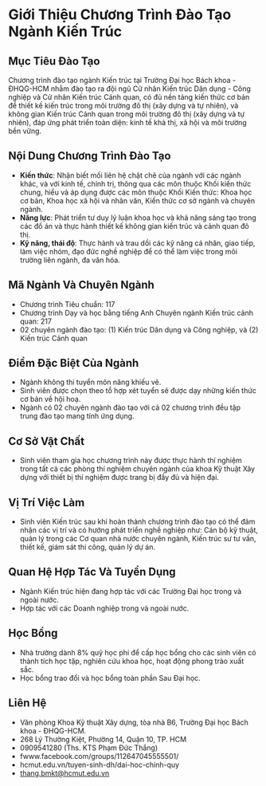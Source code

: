 # Giới Thiệu Chương Trình Đào Tạo Ngành Kiến Trúc

## Mục Tiêu Đào Tạo

Chương trình đào tạo ngành Kiến trúc tại Trường Đại học Bách khoa - ĐHQG-HCM nhằm đào tạo ra đội ngũ Cử nhân Kiến trúc Dân dụng - Công nghiệp và Cử nhân Kiến trúc Cảnh quan, có đủ nền tảng kiến thức cơ bản để thiết kế kiến trúc trong môi trường đô thị (xây dựng và tự nhiên), và không gian Kiến trúc Cảnh quan trong môi trường đô thị (xây dựng và tự nhiên), đáp ứng phát triển toàn diện: kinh tế khả thị, xã hội và môi trường bền vững.

## Nội Dung Chương Trình Đào Tạo

- **Kiến thức**: Nhận biết mối liên hệ chặt chẽ của ngành với các ngành khác, và với kinh tế, chính trị, thông qua các môn thuộc Khối kiến thức chung, hiểu và áp dụng được các môn thuộc Khối Kiến thức: Khoa học cơ bản, Khoa học xã hội và nhân văn, Kiến thức cơ sở ngành và chuyên ngành.
- **Năng lực**: Phát triển tư duy lý luận khoa học và khả năng sáng tạo trong các đồ án và thực hành thiết kế không gian kiến trúc và cảnh quan đô thị.
- **Kỹ năng, thái độ**: Thực hành và trau dồi các kỹ năng cá nhân, giao tiếp, làm việc nhóm, đạo đức nghề nghiệp để có thể làm việc trong môi trường liên ngành, đa văn hóa.

## Mã Ngành Và Chuyên Ngành

- Chương trình Tiêu chuẩn: 117
- Chương trình Dạy và học bằng tiếng Anh Chuyên ngành Kiến trúc cảnh quan: 217
- 02 chuyên ngành đào tạo: (1) Kiến trúc Dân dụng và Công nghiệp, và (2) Kiến trúc Cảnh quan

## Điểm Đặc Biệt Của Ngành

- Ngành không thi tuyển môn năng khiếu vẽ.
- Sinh viên được chọn theo tổ hợp xét tuyển sẽ được dạy những kiến thức cơ bản về hội hoạ.
- Ngành có 02 chuyên ngành đào tạo với cả 02 chương trình đều tập trung đào tạo mang tính ứng dụng.

## Cơ Sở Vật Chất

- Sinh viên tham gia học chương trình này được thực hành thí nghiệm trong tất cả các phòng thí nghiệm chuyên ngành của khoa Kỹ thuật Xây dựng với thiết bị thí nghiệm được trang bị đầy đủ và hiện đại.

## Vị Trí Việc Làm

- Sinh viên Kiến trúc sau khi hoàn thành chương trình đào tạo có thể đảm nhận các vị trí và có hướng phát triển nghề nghiệp như: Cán bộ kỹ thuật, quản lý trong các Cơ quan nhà nước chuyên ngành, Kiến trúc sư tư vấn, thiết kế, giám sát thi công, quản lý dự án.

## Quan Hệ Hợp Tác Và Tuyển Dụng

- Ngành Kiến trúc hiện đang hợp tác với các Trường Đại học trong và ngoài nước.
- Hợp tác với các Doanh nghiệp trong và ngoài nước.

## Học Bổng

- Nhà trường dành 8% quỹ học phí để cấp học bổng cho các sinh viên có thành tích học tập, nghiên cứu khoa học, hoạt động phong trào xuất sắc.
- Học bổng trao đổi và học bổng toàn phần Sau Đại học.

## Liên Hệ

- Văn phòng Khoa Kỹ thuật Xây dựng, tòa nhà B6, Trường Đại học Bách khoa - ĐHQG-HCM.
- 268 Lý Thường Kiệt, Phường 14, Quận 10, TP. HCM
- 0909541280 (Ths. KTS Phạm Đức Thắng)
- fwww.facebook.com/groups/112647045555501/
- hcmut.edu.vn/tuyen-sinh-dh/dai-hoc-chinh-quy
- thang.bmkt@hcmut.edu.vn